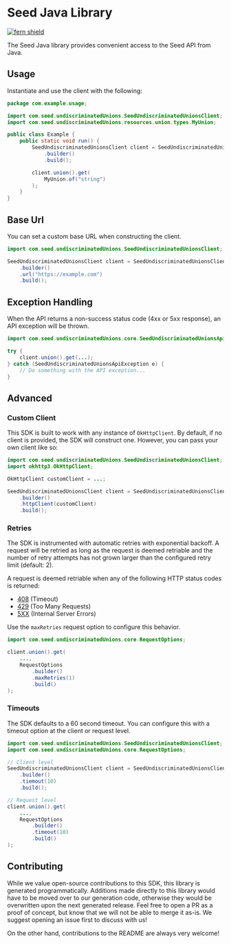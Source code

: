 # Seed Java Library

[![fern shield](https://img.shields.io/badge/%F0%9F%8C%BF-Built%20with%20Fern-brightgreen)](https://buildwithfern.com?utm_source=github&utm_medium=github&utm_campaign=readme&utm_source=Seed%2FJava)

The Seed Java library provides convenient access to the Seed API from Java.

## Usage

Instantiate and use the client with the following:

```java
package com.example.usage;

import com.seed.undiscriminatedUnions.SeedUndiscriminatedUnionsClient;
import com.seed.undiscriminatedUnions.resources.union.types.MyUnion;

public class Example {
    public static void run() {
        SeedUndiscriminatedUnionsClient client = SeedUndiscriminatedUnionsClient
            .builder()
            .build();

        client.union().get(
            MyUnion.of("string")
        );
    }
}
```

## Base Url

You can set a custom base URL when constructing the client.

```java
import com.seed.undiscriminatedUnions.SeedUndiscriminatedUnionsClient;

SeedUndiscriminatedUnionsClient client = SeedUndiscriminatedUnionsClient
    .builder()
    .url("https://example.com")
    .build();
```

## Exception Handling

When the API returns a non-success status code (4xx or 5xx response), an API exception will be thrown.

```java
import com.seed.undiscriminatedUnions.core.SeedUndiscriminatedUnionsApiException;

try {
    client.union().get(...);
} catch (SeedUndiscriminatedUnionsApiException e) {
    // Do something with the API exception...
}
```

## Advanced

### Custom Client

This SDK is built to work with any instance of `OkHttpClient`. By default, if no client is provided, the SDK will construct one. 
However, you can pass your own client like so:

```java
import com.seed.undiscriminatedUnions.SeedUndiscriminatedUnionsClient;
import okhttp3.OkHttpClient;

OkHttpClient customClient = ...;

SeedUndiscriminatedUnionsClient client = SeedUndiscriminatedUnionsClient
    .builder()
    .httpClient(customClient)
    .build();
```

### Retries

The SDK is instrumented with automatic retries with exponential backoff. A request will be retried as long
as the request is deemed retriable and the number of retry attempts has not grown larger than the configured
retry limit (default: 2).

A request is deemed retriable when any of the following HTTP status codes is returned:

- [408](https://developer.mozilla.org/en-US/docs/Web/HTTP/Status/408) (Timeout)
- [429](https://developer.mozilla.org/en-US/docs/Web/HTTP/Status/429) (Too Many Requests)
- [5XX](https://developer.mozilla.org/en-US/docs/Web/HTTP/Status/500) (Internal Server Errors)

Use the `maxRetries` request option to configure this behavior.

```java
import com.seed.undiscriminatedUnions.core.RequestOptions;

client.union().get(
    ...,
    RequestOptions
        .builder()
        .maxRetries(1)
        .build()
);
```

### Timeouts

The SDK defaults to a 60 second timeout. You can configure this with a timeout option at the client or request level.

```java
import com.seed.undiscriminatedUnions.SeedUndiscriminatedUnionsClient;
import com.seed.undiscriminatedUnions.core.RequestOptions;

// Client level
SeedUndiscriminatedUnionsClient client = SeedUndiscriminatedUnionsClient
    .builder()
    .tiemout(10)
    .build();

// Request level
client.union().get(
    ...,
    RequestOptions
        .builder()
        .timeout(10)
        .build()
);
```

## Contributing

While we value open-source contributions to this SDK, this library is generated programmatically.
Additions made directly to this library would have to be moved over to our generation code,
otherwise they would be overwritten upon the next generated release. Feel free to open a PR as
a proof of concept, but know that we will not be able to merge it as-is. We suggest opening
an issue first to discuss with us!

On the other hand, contributions to the README are always very welcome!